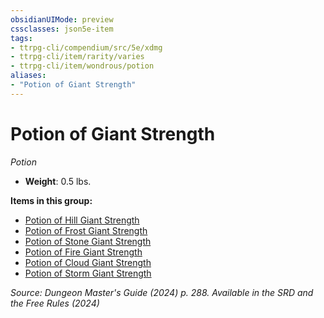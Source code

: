 ```yaml
---
obsidianUIMode: preview
cssclasses: json5e-item
tags:
- ttrpg-cli/compendium/src/5e/xdmg
- ttrpg-cli/item/rarity/varies
- ttrpg-cli/item/wondrous/potion
aliases: 
- "Potion of Giant Strength"
---
```

# Potion of Giant Strength
*Potion*  


- **Weight**: 0.5 lbs.

**Items in this group:**

- [Potion of Hill Giant Strength](Інструменти%20ДМ/CLI/items/potion-of-hill-giant-strength-xdmg.md)
- [Potion of Frost Giant Strength](Інструменти%20ДМ/CLI/items/potion-of-frost-giant-strength-xdmg.md)
- [Potion of Stone Giant Strength](Інструменти%20ДМ/CLI/items/potion-of-stone-giant-strength-xdmg.md)
- [Potion of Fire Giant Strength](Інструменти%20ДМ/CLI/items/potion-of-fire-giant-strength-xdmg.md)
- [Potion of Cloud Giant Strength](Інструменти%20ДМ/CLI/items/potion-of-cloud-giant-strength-xdmg.md)
- [Potion of Storm Giant Strength](Інструменти%20ДМ/CLI/items/potion-of-storm-giant-strength-xdmg.md)

*Source: Dungeon Master's Guide (2024) p. 288. Available in the <span title='Systems Reference Document (5.2)'>SRD</span> and the Free Rules (2024)*